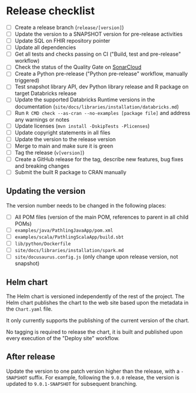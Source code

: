 # Release checklist

- [ ] Create a release branch (`release/[version]`)
- [ ] Update the version to a SNAPSHOT version for pre-release activities
- [ ] Update SQL on FHIR repository pointer
- [ ] Update all dependencies
- [ ] Get all tests and checks passing on CI ("Build, test and pre-release"
  workflow)
- [ ] Check the status of the Quality Gate
  on [SonarCloud](https://sonarcloud.io/project/branches_list?id=aehrc_pathling)
- [ ] Create a Python pre-release ("Python pre-release" workflow, manually
  triggered)
- [ ] Test snapshot library API, dev Python library release and R package on
  target Databricks release
- [ ] Update the supported Databricks Runtime versions in the
  documentation (`site/docs/libraries/installation/databricks.md`)
- [ ] Run `R CMD check --as-cran --no-examples [package file]` and address any
  warnings or notes
- [ ] Update licenses (`mvn install -DskipTests -Plicenses`)
- [ ] Update copyright statements in all files
- [ ] Update the version to the release version
- [ ] Merge to main and make sure it is green
- [ ] Tag the release (`v[version]`)
- [ ] Create a GitHub release for the tag, describe new features, bug fixes and
  breaking changes
- [ ] Submit the built R package to CRAN manually

## Updating the version

The version number needs to be changed in the following places:

- [ ] All POM files (version of the main POM, references to parent in all child
  POMs)
- [ ] `examples/java/PathlingJavaApp/pom.xml`
- [ ] `examples/scala/PathlingScalaApp/build.sbt`
- [ ] `lib/python/Dockerfile`
- [ ] `site/docs/libraries/installation/spark.md`
- [ ] `site/docusaurus.config.js` (only change upon release version, not
  snapshot)

## Helm chart

The Helm chart is versioned independently of the rest of the project. The Helm
chart publishes the chart to the web site based upon the metadata in
the `Chart.yaml` file.

It only currently supports the publishing of the current version of the chart.

No tagging is required to release the chart, it is built and published upon
every execution of the "Deploy site" workflow.

## After release

Update the version to one patch version higher than the release, with a 
`-SNAPSHOT` suffix. For example, following the `9.0.0` release, the version is 
updated to `9.0.1-SNAPSHOT` for subsequent branching.
